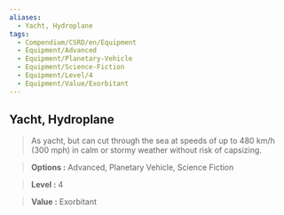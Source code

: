 ```yaml
---
aliases:
  - Yacht, Hydroplane
tags:
  - Compendium/CSRD/en/Equipment
  - Equipment/Advanced
  - Equipment/Planetary-Vehicle
  - Equipment/Science-Fiction
  - Equipment/Level/4
  - Equipment/Value/Exorbitant
---
```

  
    
## Yacht, Hydroplane    
    
>As yacht, but can cut through the sea at speeds of up to 480 km/h (300 mph) in calm or stormy weather without risk of capsizing.    
> **Options :** Advanced, Planetary Vehicle, Science Fiction    
> **Level :** 4    
> **Value :** Exorbitant